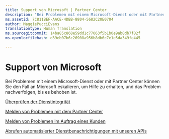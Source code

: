 ```yaml
---
title: Support von Microsoft | Partner Center
description: "Bei Problemen mit einem Microsoft-Dienst oder mit Partner Center können Sie den Fall an Microsoft eskalieren, um Hilfe zu erhalten, und das Problem nachverfolgen, bis es behoben ist."
ms.assetid: 7C811BEF-AACE-4DBB-8804-5682C20E0704
author: MaggiePucciEvans
translationtype: Human Translation
ms.sourcegitcommit: 14ba85c868e59dd1c77063f5b1b0e9ab8db7f82f
ms.openlocfilehash: d39eb07b6c26908a956b8db6c7e1e5da349fe445

---
```


# Support von Microsoft


Bei Problemen mit einem Microsoft-Dienst oder mit Partner Center können Sie den Fall an Microsoft eskalieren, um Hilfe zu erhalten, und das Problem nachverfolgen, bis es behoben ist.

[Überprüfen der Dienstintegrität](check-service-health.md)

[Melden von Problemen mit dem Partner Center](report-problems-with-partner-center.md)

[Melden von Problemen im Auftrag eines Kunden](report-problems-on-behalf-of-a-customer.md)

[Abrufen automatisierter Dienstbenachrichtigungen mit unseren APIs](get-automated-service-notifications-with-our-apis.md)

 

 






<!--HONumber=Nov16_HO4-->


